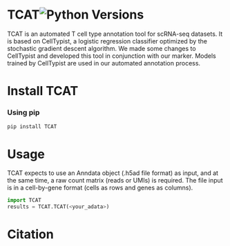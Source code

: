 # TCAT![Python Versions](https://img.shields.io/badge/python-3.8+-brightgreen.svg)

TCAT is an automated T cell type annotation tool for scRNA-seq datasets. It is based on CellTypist, a logistic regression classifier optimized by the stochastic gradient descent algorithm. We made some changes to CellTypist and developed this tool in conjunction with our marker. Models trained by CellTypist are used in our automated annotation process.

# Install TCAT
### Using pip 
```console
pip install TCAT
```

# Usage 
TCAT expects to use an Anndata object (.h5ad file format) as input, and at the same time, a raw count matrix (reads or UMIs) is required. The file input is in a cell-by-gene format (cells as rows and genes as columns).
```python
import TCAT
results = TCAT.TCAT(<your_adata>)
```

# Citation
